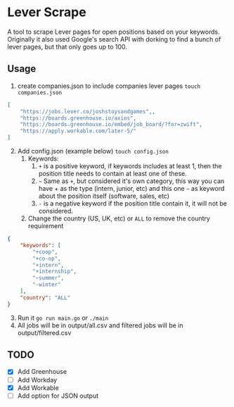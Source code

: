 # Lever Scrape

A tool to scrape Lever pages for open positions based on your keywords. Originally it also used Google's search API with dorking to find a bunch of lever pages, but that only goes up to 100.

## Usage
1. create companies.json to include companies lever pages `touch companies.json`
```json
[
    "https://jobs.lever.co/joshstoysandgames",,
    "https://boards.greenhouse.io/axios",
    "https://boards.greenhouse.io/embed/job_board/?for=zwift",
    "https://apply.workable.com/later-5/"
]
```
2. Add config.json (example below) `touch config.json`
    1. Keywords:
        1. `+` is a positive keyword, if keywords includes at least 1, then the position title needs to contain at least one of these.
        2. `~` Same as `+`, but considered it's own category, this way you can have + as the type (intern, junior, etc) and this one `~` as keyword about the position itself (software, sales, etc)
        3. `-` is a negative keyword if the position title contain it, it will not be considered.
    2. Change the country (US, UK, etc) or `ALL` to remove the country requirement
```json
{
    "keywords": [
        "+coop",
        "+co-op",
        "+intern",
        "+internship",
        "~summer",
        "-winter"
    ],
    "country": "ALL"
}
```
3. Run it `go run main.go` or `./main`
4. All jobs will be in output/all.csv and filtered jobs will be in output/filtered.csv

## TODO
- [x] Add Greenhouse
- [ ] Add Workday
- [x] Add Workable
- [ ] Add option for JSON output